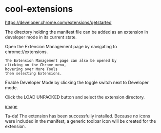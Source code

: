 # cool-extensions
https://developer.chrome.com/extensions/getstarted

The directory holding the manifest file
can be added as an extension in developer mode in its current state.



  Open the Extension Management page by
  navigating to
  chrome://extensions.


    The Extension Management page can also be opened by
    clicking on the Chrome menu,
    hovering over More Tools
    then selecting Extensions.




  Enable Developer Mode by clicking the toggle switch
  next to Developer mode.


  Click the LOAD UNPACKED button
  and select the extension directory.
  
  [image](https://developer.chrome.com/static/images/get_started/load_extension.png)




Ta-da!
The extension has been successfully installed.
Because no icons were included in the manifest,
a generic toolbar icon will be created for the extension.
